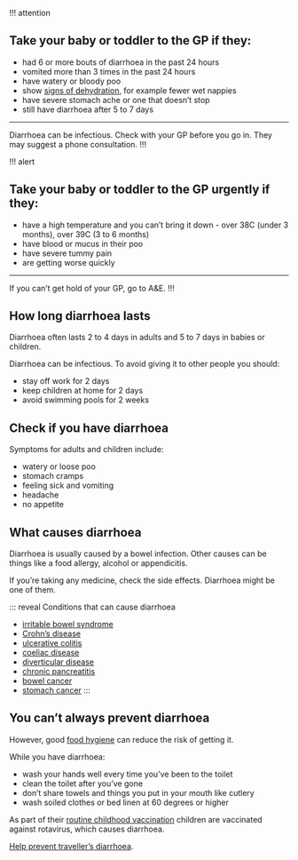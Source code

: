 !!! attention
  ## Take your baby or toddler to the GP if they:

  - had 6 or more bouts of diarrhoea in the past 24 hours
  - vomited more than 3 times in the past 24 hours
  - have watery or bloody poo
  - show [signs of dehydration](http://www.nhs.uk/Conditions/Dehydration/Pages/Symptoms.aspx), for example fewer wet nappies
  - have severe stomach ache or one that doesn’t stop
  - still have diarrhoea after 5 to 7 days

  ***
  Diarrhoea can be infectious. Check with your GP before you go in. They may suggest a phone consultation.
!!!

!!! alert
  ## Take your baby or toddler to the GP urgently if they:

  - have a high temperature and you can’t bring it down - over 38C (under 3 months), over 39C (3 to 6 months)
  - have blood or mucus in their poo
  - have severe tummy pain
  - are getting worse quickly

  ***
  If you can’t get hold of your GP, go to A&E.
!!!

## How long diarrhoea lasts

Diarrhoea often lasts 2 to 4 days in adults and 5 to 7 days in babies or children.

Diarrhoea can be infectious. To avoid giving it to other people you should:

- stay off work for 2 days
- keep children at home for 2 days
- avoid swimming pools for 2 weeks

## Check if you have diarrhoea

Symptoms for adults and children include:

- watery or loose poo
- stomach cramps
- feeling sick and vomiting
- headache
- no appetite


## What causes diarrhoea

Diarrhoea is usually caused by a bowel infection. Other causes can be things like a food allergy, alcohol or appendicitis.

If you’re taking any medicine, check the side effects. Diarrhoea might be one of them.

::: reveal Conditions that can cause diarrhoea
  - [irritable bowel syndrome](http://www.nhs.uk/Conditions/Irritable-bowel-syndrome/Pages/Introduction.aspx)
  - [Crohn’s disease](http://www.nhs.uk/conditions/crohns-disease/pages/introduction.aspx)
  - [ulcerative colitis](http://www.nhs.uk/conditions/Ulcerative-colitis/Pages/Introduction.aspx)
  - [coeliac disease](http://www.nhs.uk/conditions/Coeliac-disease/Pages/Introduction.aspx)
  - [diverticular disease](http://www.nhs.uk/Conditions/Diverticular-disease-and-diverticulitis/Pages/Introduction.aspx)
  - [chronic pancreatitis](http://www.nhs.uk/conditions/Pancreatitis-chronic/Pages/Introduction.aspx)
  - [bowel cancer](http://www.nhs.uk/Conditions/Cancer-of-the-colon-rectum-or-bowel/Pages/Introduction.aspx)
  - [stomach cancer](http://www.nhs.uk/conditions/Cancer-of-the-stomach/Pages/Introduction.aspx)
:::


## You can’t always prevent diarrhoea

However, good [food hygiene](https://www.food.gov.uk/) can reduce the risk of getting it.

While you have diarrhoea:
- wash your hands well every time you’ve been to the toilet
- clean the toilet after you’ve gone
- don’t share towels and things you put in your mouth like cutlery
- wash soiled clothes or bed linen at 60 degrees or higher

As part of their [routine childhood vaccination](http://www.nhs.uk/Conditions/vaccinations/Pages/rotavirus-vaccine.aspx)
children are vaccinated against rotavirus, which causes diarrhoea.

[Help prevent traveller’s diarrhoea](http://www.fitfortravel.nhs.uk/advice/disease-prevention-advice/travellers-diarrhoea.aspx#prevention).

